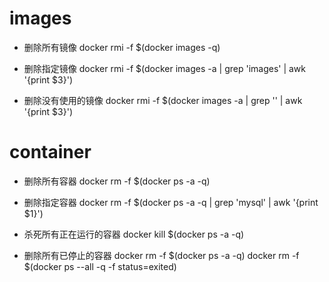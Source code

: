 # images
- 删除所有镜像
	docker rmi -f $(docker images -q)

- 删除指定镜像
	docker rmi -f $(docker images -a | grep 'images' | awk '{print $3}')

- 删除没有使用的镜像
	docker rmi -f $(docker images -a | grep '<none>' | awk '{print $3}')

# container
- 删除所有容器
	docker rm -f $(docker ps -a -q)

- 删除指定容器
	docker rm -f $(docker ps -a -q | grep 'mysql' | awk '{print $1}')

- 杀死所有正在运行的容器
	docker kill $(docker ps -a -q)

- 删除所有已停止的容器
	docker rm -f $(docker ps -a -q)
	docker rm -f $(docker ps --all -q -f status=exited)